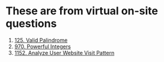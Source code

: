 # These are from virtual on-site questions
1. [125. Valid Palindrome](https://leetcode.com/problems/valid-palindrome)
2. [970. Powerful Integers](https://leetcode.com/problems/powerful-integers)
3. [1152. Analyze User Website Visit Pattern](https://leetcode.com/problems/analyze-user-website-visit-pattern)
